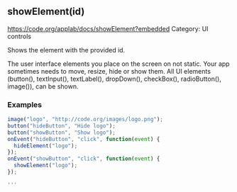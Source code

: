 ## showElement(id)
<https://code.org/applab/docs/showElement?embedded>
Category: UI controls

Shows the element with the provided id.

The user interface elements you place on the screen on not static. Your app sometimes needs to move, resize, hide or show them. All UI elements (button(), textInput(), textLabel(), dropDown(), checkBox(), radioButton(), image()), can be shown.

### Examples
```javascript
image("logo", "http://code.org/images/logo.png");
button("hideButton", "Hide logo");
button("showButton", "Show logo");
onEvent("hideButton", "click", function(event) {
  hideElement("logo");
});
onEvent("showButton", "click", function(event) {
  showElement("logo");
});

'''
